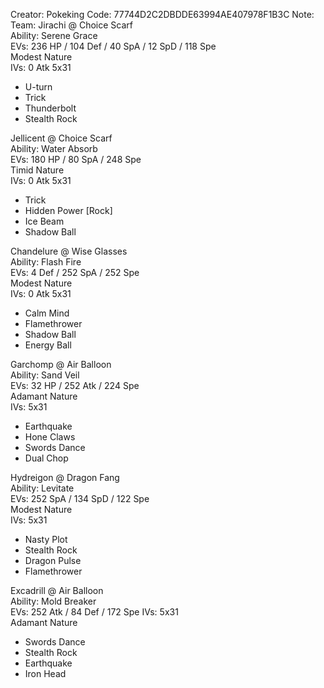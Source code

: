 Creator:
Pokeking Code: 77744D2C2DBDDE63994AE407978F1B3C 
Note:
Team:
Jirachi @ Choice Scarf  
Ability: Serene Grace  
EVs: 236 HP / 104 Def / 40 SpA / 12 SpD / 118 Spe  
Modest Nature  
IVs: 0 Atk  5x31
- U-turn  
- Trick  
- Thunderbolt  
- Stealth Rock

Jellicent @ Choice Scarf  
Ability: Water Absorb  
EVs: 180 HP / 80 SpA / 248 Spe  
Timid Nature  
IVs: 0 Atk 5x31
- Trick  
- Hidden Power [Rock]  
- Ice Beam  
- Shadow Ball

Chandelure @ Wise Glasses  
Ability: Flash Fire  
EVs: 4 Def / 252 SpA / 252 Spe  
Modest Nature  
IVs: 0 Atk  5x31
- Calm Mind  
- Flamethrower  
- Shadow Ball  
- Energy Ball

Garchomp @ Air Balloon  
Ability: Sand Veil  
EVs: 32 HP / 252 Atk / 224 Spe  
Adamant Nature  
IVs: 5x31 
- Earthquake  
- Hone Claws  
- Swords Dance  
- Dual Chop

Hydreigon @ Dragon Fang  
Ability: Levitate  
EVs: 252 SpA / 134 SpD / 122 Spe  
Modest Nature  
IVs: 5x31
- Nasty Plot  
- Stealth Rock  
- Dragon Pulse  
- Flamethrower

Excadrill @ Air Balloon  
Ability: Mold Breaker  
EVs: 252 Atk / 84 Def / 172 Spe
IVs: 5x31  
Adamant Nature  
- Swords Dance  
- Stealth Rock  
- Earthquake  
- Iron Head
